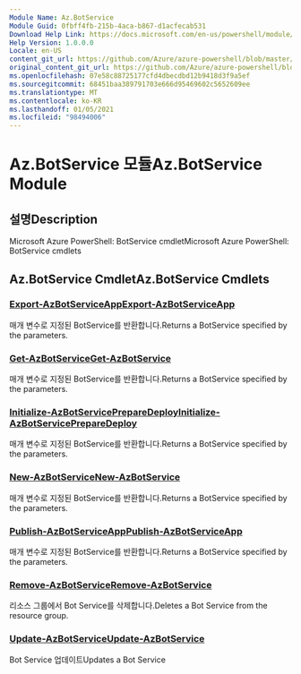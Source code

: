 ```yaml
---
Module Name: Az.BotService
Module Guid: 0fbff4fb-215b-4aca-b867-d1acfecab531
Download Help Link: https://docs.microsoft.com/en-us/powershell/module/az.botservice
Help Version: 1.0.0.0
Locale: en-US
content_git_url: https://github.com/Azure/azure-powershell/blob/master/src/BotService/help/Az.BotService.md
original_content_git_url: https://github.com/Azure/azure-powershell/blob/master/src/BotService/help/Az.BotService.md
ms.openlocfilehash: 07e58c88725177cfd4dbecdbd12b9418d3f9a5ef
ms.sourcegitcommit: 68451baa389791703e666d95469602c5652609ee
ms.translationtype: MT
ms.contentlocale: ko-KR
ms.lasthandoff: 01/05/2021
ms.locfileid: "98494006"
---
```

# <span data-ttu-id="26594-101">Az.BotService 모듈</span><span class="sxs-lookup"><span data-stu-id="26594-101">Az.BotService Module</span></span>
## <span data-ttu-id="26594-102">설명</span><span class="sxs-lookup"><span data-stu-id="26594-102">Description</span></span>
<span data-ttu-id="26594-103">Microsoft Azure PowerShell: BotService cmdlet</span><span class="sxs-lookup"><span data-stu-id="26594-103">Microsoft Azure PowerShell: BotService cmdlets</span></span>

## <span data-ttu-id="26594-104">Az.BotService Cmdlet</span><span class="sxs-lookup"><span data-stu-id="26594-104">Az.BotService Cmdlets</span></span>
### [<span data-ttu-id="26594-105">Export-AzBotServiceApp</span><span class="sxs-lookup"><span data-stu-id="26594-105">Export-AzBotServiceApp</span></span>](Export-AzBotServiceApp.md)
<span data-ttu-id="26594-106">매개 변수로 지정된 BotService를 반환합니다.</span><span class="sxs-lookup"><span data-stu-id="26594-106">Returns a BotService specified by the parameters.</span></span>

### [<span data-ttu-id="26594-107">Get-AzBotService</span><span class="sxs-lookup"><span data-stu-id="26594-107">Get-AzBotService</span></span>](Get-AzBotService.md)
<span data-ttu-id="26594-108">매개 변수로 지정된 BotService를 반환합니다.</span><span class="sxs-lookup"><span data-stu-id="26594-108">Returns a BotService specified by the parameters.</span></span>

### [<span data-ttu-id="26594-109">Initialize-AzBotServicePrepareDeploy</span><span class="sxs-lookup"><span data-stu-id="26594-109">Initialize-AzBotServicePrepareDeploy</span></span>](Initialize-AzBotServicePrepareDeploy.md)
<span data-ttu-id="26594-110">매개 변수로 지정된 BotService를 반환합니다.</span><span class="sxs-lookup"><span data-stu-id="26594-110">Returns a BotService specified by the parameters.</span></span>

### [<span data-ttu-id="26594-111">New-AzBotService</span><span class="sxs-lookup"><span data-stu-id="26594-111">New-AzBotService</span></span>](New-AzBotService.md)
<span data-ttu-id="26594-112">매개 변수로 지정된 BotService를 반환합니다.</span><span class="sxs-lookup"><span data-stu-id="26594-112">Returns a BotService specified by the parameters.</span></span>

### [<span data-ttu-id="26594-113">Publish-AzBotServiceApp</span><span class="sxs-lookup"><span data-stu-id="26594-113">Publish-AzBotServiceApp</span></span>](Publish-AzBotServiceApp.md)
<span data-ttu-id="26594-114">매개 변수로 지정된 BotService를 반환합니다.</span><span class="sxs-lookup"><span data-stu-id="26594-114">Returns a BotService specified by the parameters.</span></span>

### [<span data-ttu-id="26594-115">Remove-AzBotService</span><span class="sxs-lookup"><span data-stu-id="26594-115">Remove-AzBotService</span></span>](Remove-AzBotService.md)
<span data-ttu-id="26594-116">리소스 그룹에서 Bot Service를 삭제합니다.</span><span class="sxs-lookup"><span data-stu-id="26594-116">Deletes a Bot Service from the resource group.</span></span>

### [<span data-ttu-id="26594-117">Update-AzBotService</span><span class="sxs-lookup"><span data-stu-id="26594-117">Update-AzBotService</span></span>](Update-AzBotService.md)
<span data-ttu-id="26594-118">Bot Service 업데이트</span><span class="sxs-lookup"><span data-stu-id="26594-118">Updates a Bot Service</span></span>

